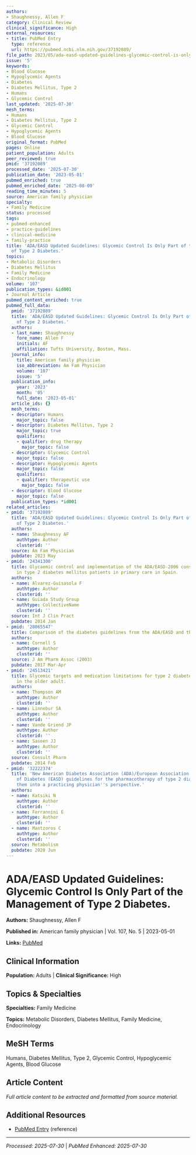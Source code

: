 ```yaml
---
authors:
- Shaughnessy, Allen F
category: Clinical Review
clinical_significance: High
external_resources:
- title: PubMed Entry
  type: reference
  url: https://pubmed.ncbi.nlm.nih.gov/37192089/
file_path: 2023/05/ada-easd-updated-guidelines-glycemic-control-is-only-part-of.md
issue: '5'
keywords:
- Blood Glucose
- Hypoglycemic Agents
- Diabetes
- Diabetes Mellitus, Type 2
- Humans
- Glycemic Control
last_updated: '2025-07-30'
mesh_terms:
- Humans
- Diabetes Mellitus, Type 2
- Glycemic Control
- Hypoglycemic Agents
- Blood Glucose
original_format: PubMed
pages: Online
patient_population: Adults
peer_reviewed: true
pmid: '37192089'
processed_date: '2025-07-30'
publication_date: '2023-05-01'
pubmed_enriched: true
pubmed_enriched_date: '2025-08-09'
reading_time_minutes: 5
source: American family physician
specialty:
- Family Medicine
status: processed
tags:
- pubmed-enhanced
- practice-guidelines
- clinical-medicine
- family-practice
title: 'ADA/EASD Updated Guidelines: Glycemic Control Is Only Part of the Management
  of Type 2 Diabetes.'
topics:
- Metabolic Disorders
- Diabetes Mellitus
- Family Medicine
- Endocrinology
volume: '107'
publication_types: &id001
- Journal Article
pubmed_content_enriched: true
pubmed_full_data:
  pmid: '37192089'
  title: 'ADA/EASD Updated Guidelines: Glycemic Control Is Only Part of the Management
    of Type 2 Diabetes.'
  authors:
  - last_name: Shaughnessy
    fore_name: Allen F
    initials: AF
    affiliation: Tufts University, Boston, Mass.
  journal_info:
    title: American family physician
    iso_abbreviation: Am Fam Physician
    volume: '107'
    issue: '5'
  publication_info:
    year: '2023'
    month: '05'
    full_date: '2023-05-01'
  article_ids: {}
  mesh_terms:
  - descriptor: Humans
    major_topic: false
  - descriptor: Diabetes Mellitus, Type 2
    major_topic: true
    qualifiers:
    - qualifier: drug therapy
      major_topic: false
  - descriptor: Glycemic Control
    major_topic: false
  - descriptor: Hypoglycemic Agents
    major_topic: false
    qualifiers:
    - qualifier: therapeutic use
      major_topic: false
  - descriptor: Blood Glucose
    major_topic: false
  publication_types: *id001
related_articles:
- pmid: '37192089'
  title: 'ADA/EASD Updated Guidelines: Glycemic Control Is Only Part of the Management
    of Type 2 Diabetes.'
  authors:
  - name: Shaughnessy AF
    authtype: Author
    clusterid: ''
  source: Am Fam Physician
  pubdate: 2023 May
- pmid: '24341300'
  title: Glycaemic control and implementation of the ADA/EASD-2006 consensus algorithm
    in type 2 diabetes mellitus patients in primary care in Spain.
  authors:
  - name: Alvarez-Guisasola F
    authtype: Author
    clusterid: ''
  - name: Guiada Study Group
    authtype: CollectiveName
    clusterid: ''
  source: Int J Clin Pract
  pubdate: 2014 Jan
- pmid: '28065547'
  title: Comparison of the diabetes guidelines from the ADA/EASD and the AACE/ACE.
  authors:
  - name: Cornell S
    authtype: Author
    clusterid: ''
  source: J Am Pharm Assoc (2003)
  pubdate: 2017 Mar-Apr
- pmid: '24513421'
  title: Glycemic targets and medication limitations for type 2 diabetes mellitus
    in the older adult.
  authors:
  - name: Thompson AM
    authtype: Author
    clusterid: ''
  - name: Linnebur SA
    authtype: Author
    clusterid: ''
  - name: Vande Griend JP
    authtype: Author
    clusterid: ''
  - name: Saseen JJ
    authtype: Author
    clusterid: ''
  source: Consult Pharm
  pubdate: 2014 Feb
- pmid: '32222374'
  title: 'New American Diabetes Association (ADA)/European Association for the Study
    of Diabetes (EASD) guidelines for the pharmacotherapy of type 2 diabetes: Placing
    them into a practicing physician''s perspective.'
  authors:
  - name: Katsiki N
    authtype: Author
    clusterid: ''
  - name: Ferrannini E
    authtype: Author
    clusterid: ''
  - name: Mantzoros C
    authtype: Author
    clusterid: ''
  source: Metabolism
  pubdate: 2020 Jun
---
```


# ADA/EASD Updated Guidelines: Glycemic Control Is Only Part of the Management of Type 2 Diabetes.

**Authors:** Shaughnessy, Allen F

**Published in:** American family physician | Vol. 107, No. 5 | 2023-05-01

**Links:** [PubMed](https://pubmed.ncbi.nlm.nih.gov/37192089/)

## Clinical Information

**Population:** Adults | **Clinical Significance:** High

## Topics & Specialties

**Specialties:** Family Medicine

**Topics:** Metabolic Disorders, Diabetes Mellitus, Family Medicine, Endocrinology

## MeSH Terms

Humans, Diabetes Mellitus, Type 2, Glycemic Control, Hypoglycemic Agents, Blood Glucose

## Article Content

*Full article content to be extracted and formatted from source material.*

## Additional Resources

- [PubMed Entry](https://pubmed.ncbi.nlm.nih.gov/37192089/) (reference)

---

*Processed: 2025-07-30* | *PubMed Enhanced: 2025-07-30*
